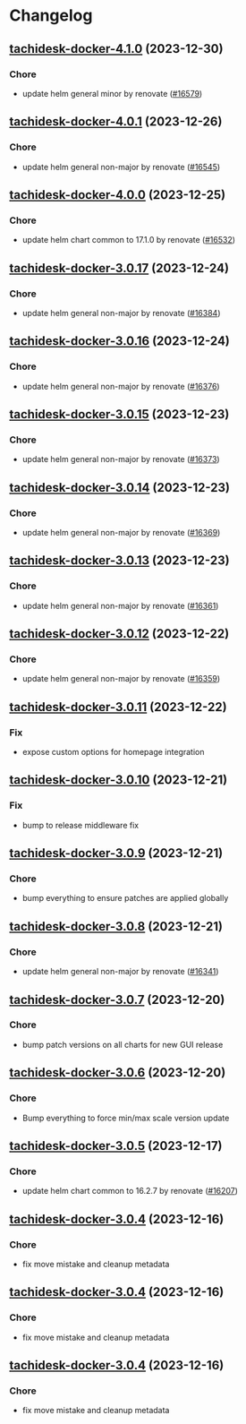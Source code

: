 # Changelog



## [tachidesk-docker-4.1.0](https://github.com/truecharts/charts/compare/tachidesk-docker-4.0.1...tachidesk-docker-4.1.0) (2023-12-30)

### Chore

- update helm general minor by renovate ([#16579](https://github.com/truecharts/charts/issues/16579))
  
  


## [tachidesk-docker-4.0.1](https://github.com/truecharts/charts/compare/tachidesk-docker-4.0.0...tachidesk-docker-4.0.1) (2023-12-26)

### Chore

- update helm general non-major by renovate ([#16545](https://github.com/truecharts/charts/issues/16545))
  
  


## [tachidesk-docker-4.0.0](https://github.com/truecharts/charts/compare/tachidesk-docker-3.0.17...tachidesk-docker-4.0.0) (2023-12-25)

### Chore

- update helm chart common to 17.1.0 by renovate ([#16532](https://github.com/truecharts/charts/issues/16532))
  
  


## [tachidesk-docker-3.0.17](https://github.com/truecharts/charts/compare/tachidesk-docker-3.0.16...tachidesk-docker-3.0.17) (2023-12-24)

### Chore

- update helm general non-major by renovate ([#16384](https://github.com/truecharts/charts/issues/16384))
  
  


## [tachidesk-docker-3.0.16](https://github.com/truecharts/charts/compare/tachidesk-docker-3.0.15...tachidesk-docker-3.0.16) (2023-12-24)

### Chore

- update helm general non-major by renovate ([#16376](https://github.com/truecharts/charts/issues/16376))
  
  


## [tachidesk-docker-3.0.15](https://github.com/truecharts/charts/compare/tachidesk-docker-3.0.14...tachidesk-docker-3.0.15) (2023-12-23)

### Chore

- update helm general non-major by renovate ([#16373](https://github.com/truecharts/charts/issues/16373))
  
  


## [tachidesk-docker-3.0.14](https://github.com/truecharts/charts/compare/tachidesk-docker-3.0.13...tachidesk-docker-3.0.14) (2023-12-23)

### Chore

- update helm general non-major by renovate ([#16369](https://github.com/truecharts/charts/issues/16369))
  
  


## [tachidesk-docker-3.0.13](https://github.com/truecharts/charts/compare/tachidesk-docker-3.0.12...tachidesk-docker-3.0.13) (2023-12-23)

### Chore

- update helm general non-major by renovate ([#16361](https://github.com/truecharts/charts/issues/16361))
  
  


## [tachidesk-docker-3.0.12](https://github.com/truecharts/charts/compare/tachidesk-docker-3.0.11...tachidesk-docker-3.0.12) (2023-12-22)

### Chore

- update helm general non-major by renovate ([#16359](https://github.com/truecharts/charts/issues/16359))
  
  


## [tachidesk-docker-3.0.11](https://github.com/truecharts/charts/compare/tachidesk-docker-3.0.10...tachidesk-docker-3.0.11) (2023-12-22)

### Fix

- expose custom options for homepage integration
  
  


## [tachidesk-docker-3.0.10](https://github.com/truecharts/charts/compare/tachidesk-docker-3.0.9...tachidesk-docker-3.0.10) (2023-12-21)

### Fix

- bump to release middleware fix
  
  


## [tachidesk-docker-3.0.9](https://github.com/truecharts/charts/compare/tachidesk-docker-3.0.8...tachidesk-docker-3.0.9) (2023-12-21)

### Chore

- bump everything to ensure patches are applied globally
  
  


## [tachidesk-docker-3.0.8](https://github.com/truecharts/charts/compare/tachidesk-docker-3.0.7...tachidesk-docker-3.0.8) (2023-12-21)

### Chore

- update helm general non-major by renovate ([#16341](https://github.com/truecharts/charts/issues/16341))
  
  


## [tachidesk-docker-3.0.7](https://github.com/truecharts/charts/compare/tachidesk-docker-3.0.6...tachidesk-docker-3.0.7) (2023-12-20)

### Chore

- bump patch versions on all charts for new GUI release
  
  


## [tachidesk-docker-3.0.6](https://github.com/truecharts/charts/compare/tachidesk-docker-3.0.5...tachidesk-docker-3.0.6) (2023-12-20)

### Chore

- Bump everything to force min/max scale version update
  
  


## [tachidesk-docker-3.0.5](https://github.com/truecharts/charts/compare/tachidesk-docker-3.0.4...tachidesk-docker-3.0.5) (2023-12-17)

### Chore

- update helm chart common to 16.2.7 by renovate ([#16207](https://github.com/truecharts/charts/issues/16207))
  
  


## [tachidesk-docker-3.0.4](https://github.com/truecharts/charts/compare/tachidesk-docker-2.0.15...tachidesk-docker-3.0.4) (2023-12-16)

### Chore

- fix move mistake and cleanup metadata
  
  


## [tachidesk-docker-3.0.4](https://github.com/truecharts/charts/compare/tachidesk-docker-2.0.15...tachidesk-docker-3.0.4) (2023-12-16)

### Chore

- fix move mistake and cleanup metadata
  
  


## [tachidesk-docker-3.0.4](https://github.com/truecharts/charts/compare/tachidesk-docker-2.0.15...tachidesk-docker-3.0.4) (2023-12-16)

### Chore

- fix move mistake and cleanup metadata
  
  